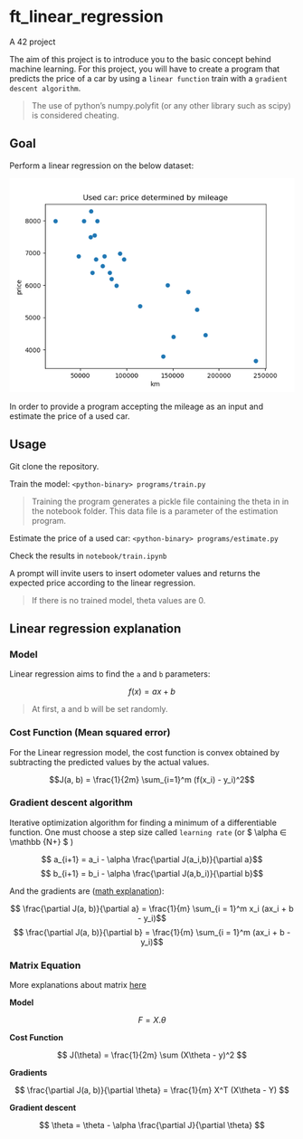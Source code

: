 # ft_linear_regression

A 42 project

The aim of this project is to introduce you to the basic concept behind machine learning.
For this project, you will have to create a program that predicts the price of a car by
using a `linear function` train with a `gradient descent algorithm`.

> The use of python’s numpy.polyfit (or any other library such as scipy) is considered cheating.

## Goal

Perform a linear regression on the below dataset:

![Screenshots](/graphs/dataset_scatterplot.png)

In order to provide a program accepting the mileage as an input and estimate the price of a used car.

## Usage

Git clone the repository.

Train the model:
`<python-binary> programs/train.py`

> Training the program generates a pickle file containing the theta in in the notebook folder. This data file is a parameter of the estimation program.

Estimate the price of a used car:
`<python-binary> programs/estimate.py`

Check the results in `notebook/train.ipynb`

A prompt will invite users to insert odometer values and returns the expected price according to the linear regression.

> If there is no trained model, theta values are 0.

## Linear regression explanation

### Model

Linear regression aims to find the `a` and `b` parameters:

$$f(x) = ax + b$$

> At first, a and b will be set randomly.

### Cost Function (Mean squared error)

For the Linear regression model, the cost function is convex obtained by subtracting the predicted values by the actual values.

$$J(a, b) = \frac{1}{2m} \sum_{i=1}^m (f(x_i) - y_i)^2$$

### Gradient descent algorithm

Iterative optimization algorithm for finding a minimum of a differentiable function.
One must choose a step size called `learning rate` (or $ \alpha ∈ \mathbb {N+} $ )

$$ a_{i+1} = a_i - \alpha \frac{\partial J(a_i,b)}{\partial a}$$
$$ b_{i+1} = b_i - \alpha \frac{\partial J(a,b_i)}{\partial b}$$

And the gradients are ([math explanation](math_cheat_sheet/gradient.ipynb)):

$$ \frac{\partial J(a, b)}{\partial a} = \frac{1}{m} \sum_{i = 1}^m x_i (ax_i + b - y_i)$$
$$ \frac{\partial J(a, b)}{\partial b} = \frac{1}{m} \sum_{i = 1}^m (ax_i + b - y_i)$$

### Matrix Equation

More explanations about matrix [here](math_cheat_sheet/matrix.ipynb)


**Model**

$$ F = X . \theta $$

**Cost Function**

$$ J(\theta) = \frac{1}{2m} \sum (X\theta - y)^2 $$

**Gradients**

$$ \frac{\partial J(a, b)}{\partial \theta} = \frac{1}{m} X^T (X\theta - Y) $$

**Gradient descent**

$$ \theta = \theta - \alpha \frac{\partial J}{\partial \theta} $$

